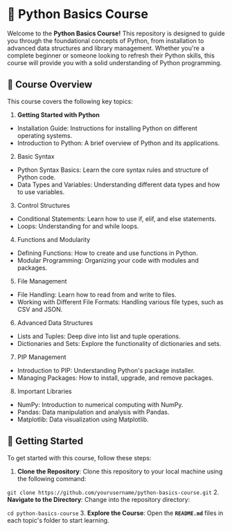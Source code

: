 # 📘 Python Basics Course

Welcome to the **Python Basics Course!** This repository is designed to guide you through the foundational concepts of Python, from installation to advanced data structures and library management. Whether you're a complete beginner or someone looking to refresh their Python skills, this course will provide you with a solid understanding of Python programming.

## 🎯 Course Overview

This course covers the following key topics:

1. **Getting Started with Python**

  * Installation Guide: Instructions for installing Python on different operating systems.
  * Introduction to Python: A brief overview of Python and its applications.
2. Basic Syntax

  * Python Syntax Basics: Learn the core syntax rules and structure of Python code.
  * Data Types and Variables: Understanding different data types and how to use variables.
3. Control Structures

  * Conditional Statements: Learn how to use if, elif, and else statements.
  * Loops: Understanding for and while loops.
4. Functions and Modularity

  * Defining Functions: How to create and use functions in Python.
  * Modular Programming: Organizing your code with modules and packages.
5. File Management

  * File Handling: Learn how to read from and write to files.
  * Working with Different File Formats: Handling various file types, such as CSV and JSON.
6. Advanced Data Structures

  * Lists and Tuples: Deep dive into list and tuple operations.
  * Dictionaries and Sets: Explore the functionality of dictionaries and sets.
7. PIP Management

  * Introduction to PIP: Understanding Python's package installer.
  * Managing Packages: How to install, upgrade, and remove packages.
8. Important Libraries

  * NumPy: Introduction to numerical computing with NumPy.
  * Pandas: Data manipulation and analysis with Pandas.
  * Matplotlib: Data visualization using Matplotlib.
## 🚀 Getting Started

To get started with this course, follow these steps:

1. **Clone the Repository**: Clone this repository to your local machine using the following command:

```git clone https://github.com/yourusername/python-basics-course.git```
2. **Navigate to the Directory**: Change into the repository directory:

```cd python-basics-course```
3. **Explore the Course**: Open the **`README.md`** files in each topic's folder to start learning.

